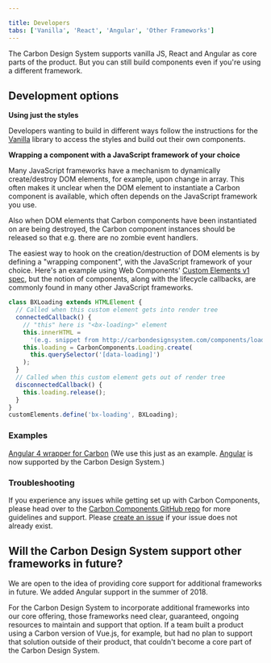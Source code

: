 ```yaml
---

title: Developers
tabs: ['Vanilla', 'React', 'Angular', 'Other Frameworks']
---
```


The Carbon Design System supports vanilla JS, React and Angular as core parts of the product. But you can still build components even if you're using a different framework.

## Development options

**Using just the styles**

Developers wanting to build in different ways follow the instructions for the [Vanilla](/getting-started/developers/vanilla) library to access the styles and build out their own components.

**Wrapping a component with a JavaScript framework of your choice**

Many JavaScript frameworks have a mechanism to dynamically create/destroy DOM elements, for example, upon change in array.
This often makes it unclear when the DOM element to instantiate a Carbon component is available, which often depends on the JavaScript framework you use.

Also when DOM elements that Carbon components have been instantiated on are being destroyed, the Carbon component instances should be released so that e.g. there are no zombie event handlers.

The easiest way to hook on the creation/destruction of DOM elements is by defining a "wrapping component", with the JavaScript framework of your choice. Here's an example using Web Components' [Custom Elements v1 spec](https://developer.mozilla.org/en-US/docs/Web/Web_Components/Custom_Elements), but the notion of components, along with the lifecycle callbacks, are commonly found in many other JavaScript frameworks.

```javascript
class BXLoading extends HTMLElement {
  // Called when this custom element gets into render tree
  connectedCallback() {
    // "this" here is "<bx-loading>" element
    this.innerHTML =
      '(e.g. snippet from http://carbondesignsystem.com/components/loading/code)';
    this.loading = CarbonComponents.Loading.create(
      this.querySelector('[data-loading]')
    );
  }
  // Called when this custom element gets out of render tree
  disconnectedCallback() {
    this.loading.release();
  }
}
customElements.define('bx-loading', BXLoading);
```

### Examples

[Angular 4 wrapper for Carbon](https://codepen.io/asudoh/pen/VryJBO?editors=1010) (We use this just as an example. [Angular](https://github.com/ibm/carbon-components-angular) is now supported by the Carbon Design System.)

### Troubleshooting

If you experience any issues while getting set up with Carbon Components, please head over to the [Carbon Components GitHub repo](https://github.com/ibm/carbon-components) for more guidelines and support. Please [create an issue](https://github.com/ibm/carbon-components/issues) if your issue does not already exist.

## Will the Carbon Design System support other frameworks in future?

We are open to the idea of providing core support for additional frameworks in future. We added Angular support in the summer of 2018.

For the Carbon Design System to incorporate additional frameworks into our core offering, those frameworks need clear, guaranteed, ongoing resources to maintain and support that option. If a team built a product using a Carbon version of Vue.js, for example, but had no plan to support that solution outside of their product, that couldn't become a core part of the Carbon Design System.
